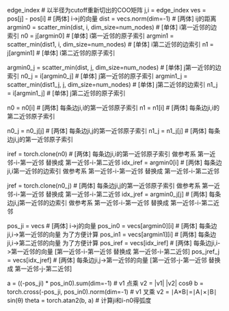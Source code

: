 edge_index 													# 以半径为cutoff重新切出的COO矩阵
j,i = edge_index
ves = pos[j] - pos[i] 										# [两体] i->j的向量
dist = vecs.norm(dim=-1) 									# [两体] ij的距离
argmin0 = scatter_min(dist, i, dim_size=num_nodes)  		# [单体] i第一近邻的边索引
n0 = j[argmin0] 											# [单体] i第一近邻的原子索引
argmin1 = scatter_min(dist1, i, dim_size=num_nodes)  		# [单体] i第二近邻的边索引
n1 = j[argmin1] 											# [单体] i第二近邻的原子索引

argmin0_j = scatter_min(dist, j, dim_size=num_nodes)		# [单体] j第一近邻的边索引
n0_j = i[argmin0_j]											# [单体] j第一近邻的原子索引
argmin1_j = scatter_min(dist1_j, j, dim_size=num_nodes)		# [单体] j第二近邻的边索引
n1_j = i[argmin1_j] 										# [单体] j第二近邻的原子索引


n0 = n0[i]													# [两体] 每条边ji,i的第一近邻原子索引
n1 = n1[i]													# [两体] 每条边ji,i的第二近邻原子索引
	
n0_j = n0_j[j]												# [两体] 每条边ji,j的第一近邻原子索引
n1_j = n1_j[j]												# [两体] 每条边ji,j的第一近邻原子索引


iref = torch.clone(n0)										# [两体] 每条边ji,i的第一近邻原子索引 做参考系 第一近邻-i-第一近邻 替换成	第一近邻-i-第二近邻
idx_iref = argmin0[i]										# [两体] 每条边ji,i第一近邻的边索引   做参考系 第一近邻-i-第一近邻 替换成	第一近邻-i-第二近邻

jref = torch.clone(n0_j)									# [两体] 每条边ji,j的第一近邻原子索引 做参考系 第一近邻-i-第一近邻 替换成	第一近邻-i-第二近邻
idx_jref = argmin0_j[j]										# [两体] 每条边ji,j第一近邻的边索引   做参考系 第一近邻-i-第一近邻 替换成	第一近邻-i-第二近邻


pos_ji     = vecs											# [两体] i->j的向量
pos_in0    = vecs[argmin0][i]								# [两体] 每条边ji,i->第一近邻的向量 为了方便计算
pos_in1    = vecs[argmin1][i]								# [两体] 每条边ji,i->第二近邻的向量 为了方便计算
pos_iref   = vecs[idx_iref] 								# [两体] 每条边ji,i->第一近邻的向量 [第一近邻-i-第一近邻 替换成	第一近邻-i-第二近邻]
pos_jref_j = vecs[idx_jref]									# [两体] 每条边ji,j->第一近邻的向量 [第一近邻-j-第一近邻 替换成	第一近邻-j-第二近邻]

a = ((-pos_ji) * pos_in0).sum(dim=-1)						# v1 点乘 v2 = |v1| |v2| cosθ
b = torch.cross(-pos_ji, pos_in0).norm(dim=-1)				# v1 叉乘 v2 = ∣A×B∣=∣A∣×∣B∣ sin(θ)
theta = torch.atan2(b, a)									# 计算ji和i-n0得弧度